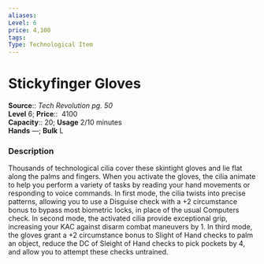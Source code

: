 ```yaml
---
aliases: 
Level: 6 
price: 4,100
tags: 
Type: Technological Item
---
```


# Stickyfinger Gloves

**Source**:: _Tech Revolution pg. 50_  
**Level** 6;
**Price**::  4100  
**Capacity**:: 20; **Usage** 2/10 minutes  
**Hands** —; **Bulk** L

### Description

Thousands of technological cilia cover these skintight gloves and lie flat along the palms and fingers. When you activate the gloves, the cilia animate to help you perform a variety of tasks by reading your hand movements or responding to voice commands. In first mode, the cilia twists into precise patterns, allowing you to use a Disguise check with a +2 circumstance bonus to bypass most biometric locks, in place of the usual Computers check. In second mode, the activated cilia provide exceptional grip, increasing your KAC against disarm combat maneuvers by 1. In third mode, the gloves grant a +2 circumstance bonus to Slight of Hand checks to palm an object, reduce the DC of Sleight of Hand checks to pick pockets by 4, and allow you to attempt these checks untrained.
